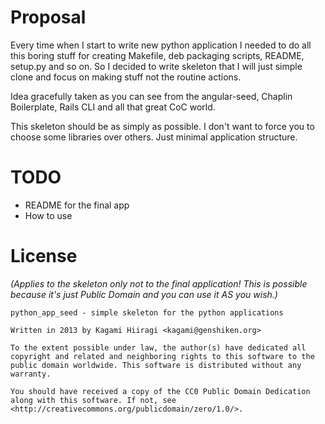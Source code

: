 Proposal
========

Every time when I start to write new python application I needed to do all this boring stuff for creating Makefile, deb packaging scripts, README, setup.py and so on. So I decided to write skeleton that I will just simple clone and focus on making stuff not the routine actions.

Idea gracefully taken as you can see from the angular-seed, Chaplin Boilerplate, Rails CLI and all that great CoC world.

This skeleton should be as simply as possible. I don't want to force you to choose some libraries over others. Just minimal application structure.

TODO
====

* README for the final app
* How to use

License
=======

*(Applies to the skeleton only not to the final application! This is possible because it's just Public Domain and you can use it AS you wish.)*

```
python_app_seed - simple skeleton for the python applications

Written in 2013 by Kagami Hiiragi <kagami@genshiken.org>

To the extent possible under law, the author(s) have dedicated all copyright and related and neighboring rights to this software to the public domain worldwide. This software is distributed without any warranty.

You should have received a copy of the CC0 Public Domain Dedication along with this software. If not, see <http://creativecommons.org/publicdomain/zero/1.0/>.
```
